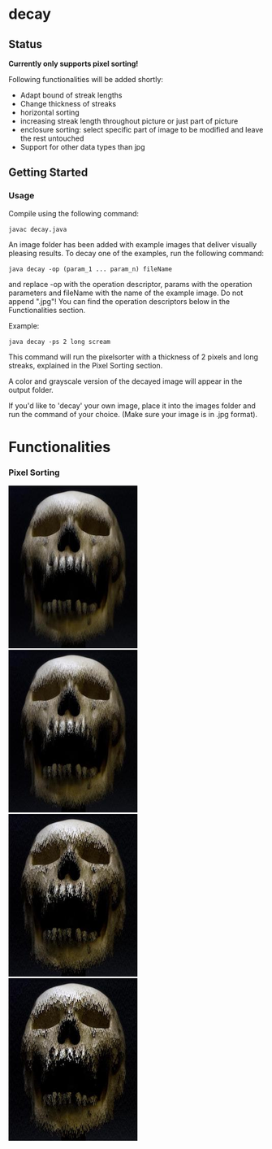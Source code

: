 # decay
## Status
**Currently only supports pixel sorting!**

Following functionalities will be added shortly:

* Adapt bound of streak lengths
* Change thickness of streaks
* horizontal sorting
* increasing streak length throughout picture or just part of picture
* enclosure sorting: select specific part of image to be modified and leave the rest untouched
* Support for other data types than jpg


## Getting Started
### Usage
Compile using the following command:

```
javac decay.java
```
An image folder has been added with example images that deliver visually pleasing results. To decay one of the examples, run the following command:  

```
java decay -op (param_1 ... param_n) fileName
```  

and replace -op with the operation descriptor, params with the operation parameters and fileName with the name of the example image. Do not append ".jpg"! You can find the operation descriptors below in the Functionalities section.

Example:  

```
java decay -ps 2 long scream
```  
This command will run the pixelsorter with a thickness of 2 pixels and long streaks, explained in the Pixel Sorting section.

A color and grayscale version of the decayed image will appear in the output folder.

If you'd like to 'decay' your own image, place it into the images folder and run the command of your choice. (Make sure your image is in .jpg format).


# Functionalities
### Pixel Sorting

![t1](https://raw.githubusercontent.com/felixschmetz/decay/master/examples/thickness/t1.jpg) ![t2](https://raw.githubusercontent.com/felixschmetz/decay/master/examples/thickness/t2.jpg)![t6](https://raw.githubusercontent.com/felixschmetz/decay/master/examples/thickness/t6.jpg)![t10](https://raw.githubusercontent.com/felixschmetz/decay/master/examples/thickness/t10.jpg)


